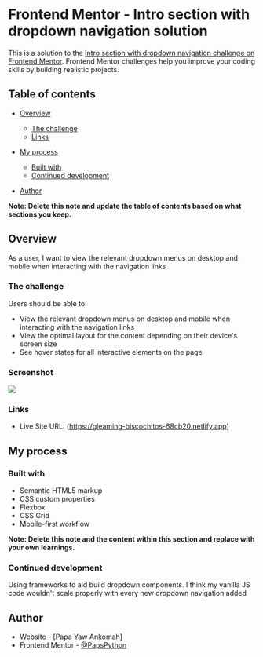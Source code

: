 # Frontend Mentor - Intro section with dropdown navigation solution

This is a solution to the [Intro section with dropdown navigation challenge on Frontend Mentor](https://www.frontendmentor.io/challenges/intro-section-with-dropdown-navigation-ryaPetHE5). Frontend Mentor challenges help you improve your coding skills by building realistic projects. 

## Table of contents

- [Overview](#overview)
  - [The challenge](#the-challenge)
  - [Links](#links)
- [My process](#my-process)
  - [Built with](#built-with)
  - [Continued development](#continued-development)

- [Author](#author)


**Note: Delete this note and update the table of contents based on what sections you keep.**

## Overview
As a user, I want to view the relevant dropdown menus on desktop and mobile when interacting with the navigation links

### The challenge

Users should be able to:

- View the relevant dropdown menus on desktop and mobile when interacting with the navigation links
- View the optimal layout for the content depending on their device's screen size
- See hover states for all interactive elements on the page

### Screenshot

![](./screenshot.jpg)


### Links

- Live Site URL: (https://gleaming-biscochitos-68cb20.netlify.app)

## My process

### Built with

- Semantic HTML5 markup
- CSS custom properties
- Flexbox
- CSS Grid
- Mobile-first workflow




**Note: Delete this note and the content within this section and replace with your own learnings.**

### Continued development

Using frameworks to aid build dropdown components. I think my vanilla JS code wouldn't scale properly with every new dropdown navigation added


## Author

- Website - [Papa Yaw Ankomah]
- Frontend Mentor - [@PapsPython](https://www.frontendmentor.io/profile/PapsPython)

